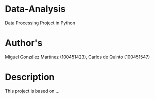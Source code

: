 # Data-Analysis

Data Processing Project in Python

# Author's

Miguel González Martínez (100451423), Carlos de Quinto (100451547)

# Description

This project is based on ...



